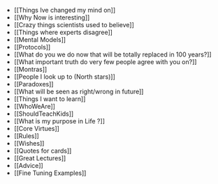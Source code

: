 - [[Things Ive changed my mind on]]
- [[Why Now is interesting]]
- [[Crazy things scientists used to believe]]
- [[Things where experts disagree]]
- [[Mental Models]]
- [[Protocols]]
- [[What do you we do now that will be totally replaced in 100 years?]]
- [[What important truth do very few people agree with you on?]]
- [[Montras]]
- [[People I look up to (North stars)]]
- [[Paradoxes]]
- [[What will be seen as right/wrong in future]]
- [[Things I want to learn]]
- [[WhoWeAre]]
- [[ShouldTeachKids]]
- [[What is my purpose in Life ?]]
- [[Core Virtues]]
- [[Rules]]
- [[Wishes]]
- [[Quotes for cards]]
- [[Great Lectures]]
- [[Advice]]
- [[Fine Tuning Examples]]





